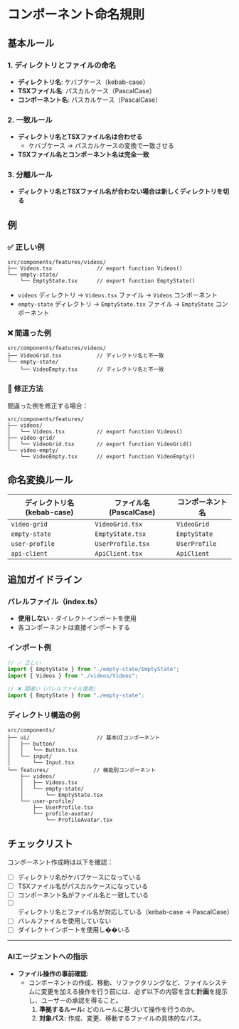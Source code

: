 # コンポーネント命名規則

## 基本ルール

### 1. ディレクトリとファイルの命名

- **ディレクトリ名**: ケバブケース（kebab-case）
- **TSXファイル名**: パスカルケース（PascalCase）
- **コンポーネント名**: パスカルケース（PascalCase）

### 2. 一致ルール

- **ディレクトリ名とTSXファイル名は合わせる**
  - ケバブケース → パスカルケースの変換で一致させる
- **TSXファイル名とコンポーネント名は完全一致**

### 3. 分離ルール

- **ディレクトリ名とTSXファイル名が合わない場合は新しくディレクトリを切る**

## 例

### ✅ 正しい例

```
src/components/features/videos/
├── Videos.tsx              // export function Videos()
└── empty-state/
    └── EmptyState.tsx      // export function EmptyState()
```

- `videos` ディレクトリ → `Videos.tsx` ファイル → `Videos` コンポーネント
- `empty-state` ディレクトリ → `EmptyState.tsx` ファイル → `EmptyState` コンポーネント

### ❌ 間違った例

```
src/components/features/videos/
├── VideoGrid.tsx           // ディレクトリ名と不一致
└── empty-state/
    └── VideoEmpty.tsx      // ディレクトリ名と不一致
```

### 🔄 修正方法

間違った例を修正する場合：

```
src/components/features/
├── videos/
│   └── Videos.tsx          // export function Videos()
├── video-grid/
│   └── VideoGrid.tsx       // export function VideoGrid()
└── video-empty/
    └── VideoEmpty.tsx      // export function VideoEmpty()
```

## 命名変換ルール

| ディレクトリ名 (kebab-case) | ファイル名 (PascalCase) | コンポーネント名 |
|---------------------------|----------------------|-----------------|
| `video-grid`              | `VideoGrid.tsx`      | `VideoGrid`     |
| `empty-state`             | `EmptyState.tsx`     | `EmptyState`    |
| `user-profile`            | `UserProfile.tsx`    | `UserProfile`   |
| `api-client`              | `ApiClient.tsx`      | `ApiClient`     |

## 追加ガイドライン

### バレルファイル（index.ts）

- **使用しない** - ダイレクトインポートを使用
- 各コンポーネントは直接インポートする

### インポート例

```typescript
// ✅ 正しい
import { EmptyState } from "./empty-state/EmptyState";
import { Videos } from "./videos/Videos";

// ❌ 間違い（バレルファイル使用）
import { EmptyState } from "./empty-state";
```

### ディレクトリ構造の例

```
src/components/
├── ui/                     // 基本UIコンポーネント
│   ├── button/
│   │   └── Button.tsx
│   └── input/
│       └── Input.tsx
└── features/              // 機能別コンポーネント
    ├── videos/
    │   ├── Videos.tsx
    │   └── empty-state/
    │       └── EmptyState.tsx
    └── user-profile/
        ├── UserProfile.tsx
        └── profile-avatar/
            └── ProfileAvatar.tsx
```

## チェックリスト

コンポーネント作成時は以下を確認：

- [ ] ディレクトリ名がケバブケースになっている
- [ ] TSXファイル名がパスカルケースになっている
- [ ] コンポーネント名がファイル名と一致している
- [ ] ディレクトリ名とファイル名が対応している（kebab-case → PascalCase）
- [ ] バレルファイルを使用していない
- [ ] ダイレクトインポートを使用し��いる

---

### AIエージェントへの指示

-   **ファイル操作の事前確認:**
    -   コンポーネントの作成、移動、リファクタリングなど、ファイルシステムに変更を加える操作を行う前には、必ず以下の内容を含む**計画**を提示し、ユーザーの承認を得ること。
        1.  **準拠するルール:** どのルールに基づいて操作を行うのか。
        2.  **対象パス:** 作成、変更、移動するファイルの具体的なパス。